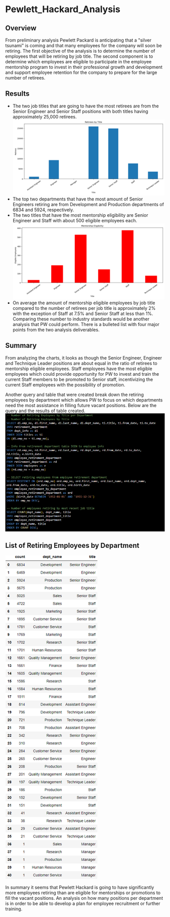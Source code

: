 # Pewlett_Hackard_Analysis

## Overview
From preliminary analysis Pewlett Packard is anticipating that a "silver tsunami" is coming and that many employees for the company will soon be retiring. The first objective of the analysis is to determine the number of employees that will be retiring by job title. The second component is to determine which employees are eligible to participate in the employee mentorship program to invest in their professional growth and development and support employee retention for the company to prepare for the large number of retirees.

## Results
* The two job titles that are going to have the most retirees are from the Senior Engineer and Senior Staff positions with both titles having approximately 25,000 retirees. 
![](Resources/Retirees%20by%20Title.png)
* The top two departments that have the most amount of Senior Engineers retiring are from Development and Production departments of 6834 and 5924, respectively.
* The two titles that have the most mentorship eligibility are Senior Engineer and Staff with about 500 eligible employees each. 
![](Resources/Mentorship%20Eligibility.png)
* On average the amount of mentorship eligible employees by job title compared to the number of retirees per job title is approximately 2% with the exception of Staff at 7.5% and Senior Staff at less than 1%. Comparing these number to industry standards would be another analysis that PW could perform.
There is a bulleted list with four major points from the two analysis deliverables. 
## Summary
From analyzing the charts, it looks as though the Senior Engineer, Engineer and Technique Leader positions are about equal in the ratio of retirees to mentorship eligible employees. Staff employees have the most eligible employees which could provide opportunity for PW to invest and train the current Staff members to be promoted to Senior staff, incentivizing the current Staff employees with the possibility of promotion.

Another query and table that were created break down the retiring employees by department which allows PW to focus on which departments need the most assistance in filling future vacant positions. Below are the query and the results of table created. 
![](Resources/employee_retirement_department_query.png)

## List of Retiring Employees by Department
![](Resources/employee_retirement_department_title.png)

In summary it seems that Pewlett Hackard is going to have significantly more employees retiring than are eligible for mentorships or promotions to fill the vacant positions. An analysis on how many positions per department is in order to be able to develop a plan for employee recruitment or further training.





